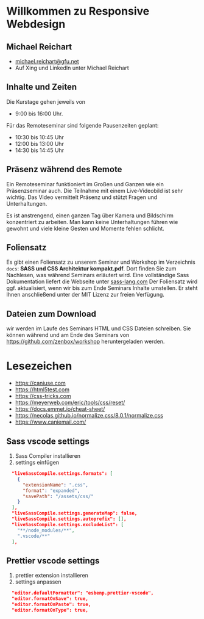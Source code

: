 # Willkommen zu Responsive Webdesign

## Michael Reichart

- michael.reichart@gfu.net
- Auf Xing und LinkedIn unter Michael Reichart

## Inhalte und Zeiten

Die Kurstage gehen jeweils von

- 9:00 bis 16:00 Uhr.

Für das Remoteseminar sind folgende Pausenzeiten geplant:

- 10:30 bis 10:45 Uhr
- 12:00 bis 13:00 Uhr
- 14:30 bis 14:45 Uhr

## Präsenz während des Remote

Ein Remoteseminar funktioniert im Großen und Ganzen wie ein Präsenzseminar auch. Die Teilnahme mit einem Live-Videobild ist sehr wichtig. Das Video vermittelt Präsenz und stützt Fragen und Unterhaltungen.

Es ist anstrengend, einen ganzen Tag über Kamera und Bildschirm konzentriert zu arbeiten. Man kann keine Unterhaltungen führen wie gewohnt und viele kleine Gesten und Momente fehlen schlicht.

## Foliensatz

Es gibt einen Foliensatz zu unserem Seminar und Workshop im Verzeichnis `docs`: **SASS und CSS Architektur kompakt.pdf**. Dort finden Sie zum Nachlesen, was während Seminars erläutert wird. Eine vollständige Sass Dokumentation liefert die Webseite unter [sass-lang.com](https://sass-lang.com/) Der Foliensatz wird ggf. aktualisiert, wenn wir bis zum Ende Seminars Inhalte umstellen. Er steht Ihnen anschließend unter der MIT Lizenz zur freien Verfügung.

## Dateien zum Download

wir werden im Laufe des Seminars HTML und CSS Dateien schreiben. Sie können während und am Ende des Seminars von https://github.com/zenbox/workshop heruntergeladen werden.

# Lesezeichen

- https://caniuse.com
- https://html5test.com
- https://css-tricks.com
- https://meyerweb.com/eric/tools/css/reset/
- https://docs.emmet.io/cheat-sheet/
- https://necolas.github.io/normalize.css/8.0.1/normalize.css
- https://www.caniemail.com/

## Sass vscode settings

1. Sass Compiler installieren
2. settings einfügen

```json
  "liveSassCompile.settings.formats": [
    {
      "extensionName": ".css",
      "format": "expanded",
      "savePath": "/assets/css/"
    }
  ],
  "liveSassCompile.settings.generateMap": false,
  "liveSassCompile.settings.autoprefix": [],
  "liveSassCompile.settings.excludeList": [
    "**/node_modules/**",
    ".vscode/**"
  ],
```

## Prettier vscode settings

1. prettier extension installieren
2. settings anpassen

```json
  "editor.defaultFormatter": "esbenp.prettier-vscode",
  "editor.formatOnSave": true,
  "editor.formatOnPaste": true,
  "editor.formatOnType": true,
```
